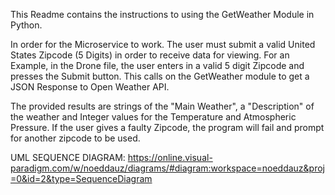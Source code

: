 This Readme contains the instructions to using the GetWeather Module in Python.

In order for the Microservice to work. The user must submit a valid United States Zipcode (5 Digits) in order to receive data for viewing.
For an Example, in the Drone file, the user enters in a valid 5 digit Zipcode and presses the Submit button. This calls on the GetWeather module to get a JSON Response to Open Weather API.

The provided results are strings of the "Main Weather", a "Description" of the weather and Integer values for the Temperature and Atmospheric Pressure. If the user gives a faulty Zipcode, 
the program will fail and prompt for another zipcode to be used.

UML SEQUENCE DIAGRAM: https://online.visual-paradigm.com/w/noeddauz/diagrams/#diagram:workspace=noeddauz&proj=0&id=2&type=SequenceDiagram
